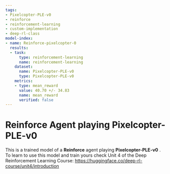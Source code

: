 ```yaml
---
tags:
- Pixelcopter-PLE-v0
- reinforce
- reinforcement-learning
- custom-implementation
- deep-rl-class
model-index:
- name: Reinforce-pixelcopter-0
  results:
  - task:
      type: reinforcement-learning
      name: reinforcement-learning
    dataset:
      name: Pixelcopter-PLE-v0
      type: Pixelcopter-PLE-v0
    metrics:
    - type: mean_reward
      value: 40.70 +/- 34.83
      name: mean_reward
      verified: false
---
```


# **Reinforce** Agent playing **Pixelcopter-PLE-v0**
This is a trained model of a **Reinforce** agent playing **Pixelcopter-PLE-v0** .
To learn to use this model and train yours check Unit 4 of the Deep Reinforcement Learning Course: https://huggingface.co/deep-rl-course/unit4/introduction
